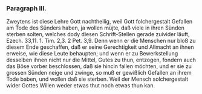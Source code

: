 
### Paragraph III. ###

Zweytens ist diese Lehre Gott nachtheilig,
weil Gott folchergestalt Gefallen am Tode des Sünders
haben, ja wollen müjte, daß viele in ihren Sünden
sterben solten, welches dody diesen Schrift-Stellen gerade
zuivider läuft, Ezech. 33,11. 1. Tim. 2,3. 2 Pet. 3,9. 
Denn wenn er die Menschen nur bloß zu diesem Ende
geschaffen, daß er seine Gerechtigkeit und Allmacht an
ihnen erweise, wie diese Leute behaupten; und wenn er
zu Bewerkstellung desselben ihnen nicht nur die Mittel,
Gutes zu thun, entzogen, fondern auch das Böse vorber
beschlossen, daß sie hincin fallen möchten, und er sie zu
grossen Sünden neige und zwinge, so muß er gewißlich
Gefallen an ihrem Tode baben, und wollen daß sie sterben.
Weil der Mensch solchergestalt wider Gottes
Willen weder etwas thut noch etwas thun kan.


